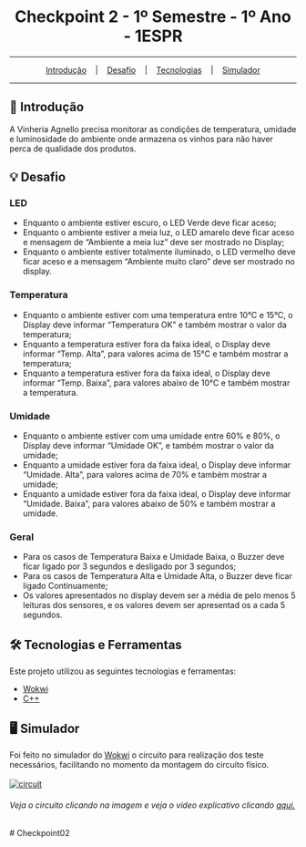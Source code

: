 <h1 align="center">Checkpoint 2 - 1º Semestre - 1º Ano - 1ESPR</h1>

<hr/>

<p align="center">
  <a href="#pushpin-Introdução">Introdução</a>
  &nbsp;&nbsp;&nbsp;|&nbsp;&nbsp;&nbsp;
  <a href="#bulb-Desafio">Desafio</a>
  &nbsp;&nbsp;&nbsp;|&nbsp;&nbsp;&nbsp;
  <a href="#hammer_and_wrench-Tecnologias">Tecnologias</a>
  &nbsp;&nbsp;&nbsp;|&nbsp;&nbsp;&nbsp;
  <a href="#desktop_computer-Simulador">Simulador</a>
</p>

<hr/>

## :pushpin: Introdução
A Vinheria Agnello precisa monitorar as condições de temperatura, umidade e luminosidade do ambiente onde armazena os vinhos para não haver perca de qualidade dos produtos.

## :bulb: Desafio
### LED
<ul>
  <li>Enquanto o ambiente estiver escuro, o LED Verde deve ficar aceso;</li>
  <li>Enquanto o ambiente estiver a meia luz, o LED amarelo deve ficar aceso e mensagem de “Ambiente a meia luz” deve ser mostrado no Display;</li>
  <li>Enquanto o ambiente estiver totalmente iluminado, o LED vermelho deve ficar aceso e a mensagem “Ambiente muito claro” deve ser mostrado no display.</li>
</ul>

### Temperatura
<ul>
  <li>Enquanto o ambiente estiver com uma temperatura entre 10°C e 15°C, o Display deve informar “Temperatura OK” e também mostrar o valor da temperatura;</li>
  <li>Enquanto a temperatura estiver fora da faixa ideal, o Display deve informar “Temp. Alta”, para valores acima de 15°C e também mostrar a temperatura;</li>
  <li>Enquanto a temperatura estiver fora da faixa ideal, o Display deve informar “Temp. Baixa”, para valores abaixo de 10°C e também mostrar a temperatura.</li>
</ul>

### Umidade
<ul>
  <li>Enquanto o ambiente estiver com uma umidade entre 60% e 80%, o Display deve informar “Umidade OK”, e também mostrar o valor da umidade;</li>
  <li>Enquanto a umidade estiver fora da faixa ideal, o Display deve informar “Umidade. Alta”, para valores acima de 70% e também mostrar a umidade;</li>
  <li>Enquanto a umidade estiver fora da faixa ideal, o Display deve informar “Umidade. Baixa”, para valores abaixo de 50% e também mostrar a umidade.</li>
</ul>

### Geral
<ul>
  <li>Para os casos de Temperatura Baixa e Umidade Baixa, o Buzzer deve ficar ligado por 3 segundos e desligado por 3 segundos;</li>
  <li>Para os casos de Temperatura Alta e Umidade Alta, o Buzzer deve ficar ligado Continuamente;</li>
  <li>Os valores apresentados no display devem ser a média de pelo menos 5 leituras dos sensores, e os valores devem ser apresentad os a cada 5 segundos.</li>
</ul>

## :hammer_and_wrench: Tecnologias e Ferramentas
Este projeto utilizou as seguintes tecnologias e ferramentas:
* [Wokwi](https://wokwi.com/)
* [C++](https://pt.wikipedia.org/wiki/C%2B%2B)

## :desktop_computer: Simulador
Foi feito no simulador do [Wokwi](https://wokwi.com/) o circuito para realização dos teste necessários, facilitando no momento da montagem do circuito físico.
<br/><br/>
<a href="https://wokwi.com/projects/378149597869460481" target="_blank">
  <img src="https://github.com/studies2023-FIAP-ES-553521-ano1-05-EDG/Checkpoint-2/blob/main/circuit.png" alt="circuit" />
</a>
<h6>Veja o circuito clicando na imagem e veja o vídeo explicativo clicando <a href="https://drive.google.com/file/d/1pAHMPnv_nKahRPtLDKXdmldR5bdx1104/view?usp=sharing">aqui.</a></h6>
#   C h e c k p o i n t 0 2  
 